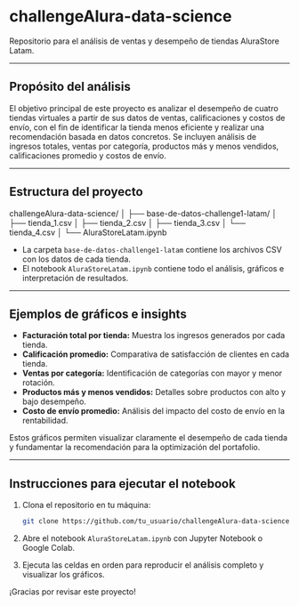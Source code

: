 # challengeAlura-data-science

Repositorio para el análisis de ventas y desempeño de tiendas AluraStore Latam.

---

## Propósito del análisis

El objetivo principal de este proyecto es analizar el desempeño de cuatro tiendas virtuales a partir de sus datos de ventas, calificaciones y costos de envío, con el fin de identificar la tienda menos eficiente y realizar una recomendación basada en datos concretos. Se incluyen análisis de ingresos totales, ventas por categoría, productos más y menos vendidos, calificaciones promedio y costos de envío.

---

## Estructura del proyecto

challengeAlura-data-science/
│
├── base-de-datos-challenge1-latam/
│   ├── tienda\_1.csv
│   ├── tienda\_2.csv
│   ├── tienda\_3.csv
│   └── tienda\_4.csv
│
└── AluraStoreLatam.ipynb

- La carpeta `base-de-datos-challenge1-latam` contiene los archivos CSV con los datos de cada tienda.
- El notebook `AluraStoreLatam.ipynb` contiene todo el análisis, gráficos e interpretación de resultados.

---

## Ejemplos de gráficos e insights

- **Facturación total por tienda:** Muestra los ingresos generados por cada tienda.  
- **Calificación promedio:** Comparativa de satisfacción de clientes en cada tienda.  
- **Ventas por categoría:** Identificación de categorías con mayor y menor rotación.  
- **Productos más y menos vendidos:** Detalles sobre productos con alto y bajo desempeño.  
- **Costo de envío promedio:** Análisis del impacto del costo de envío en la rentabilidad.

Estos gráficos permiten visualizar claramente el desempeño de cada tienda y fundamentar la recomendación para la optimización del portafolio.

---

## Instrucciones para ejecutar el notebook

1. Clona el repositorio en tu máquina:

   ```bash
   git clone https://github.com/tu_usuario/challengeAlura-data-science.git

2. Abre el notebook `AluraStoreLatam.ipynb` con Jupyter Notebook o Google Colab.

3. Ejecuta las celdas en orden para reproducir el análisis completo y visualizar los gráficos.

¡Gracias por revisar este proyecto!
